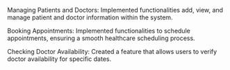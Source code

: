 Managing Patients and Doctors: Implemented functionalities add, view, and manage patient and doctor information within the system.

Booking Appointments: Implemented functionalities to schedule appointments, ensuring a smooth healthcare scheduling process.

Checking Doctor Availability: Created a feature that allows users to verify doctor availability for specific dates.
